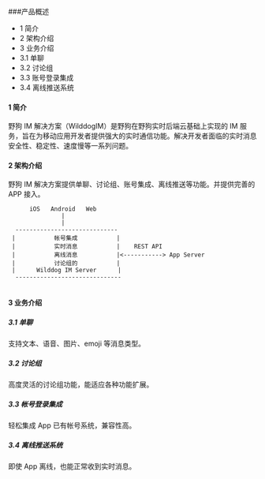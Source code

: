 ###产品概述

* 1 简介
* 2 架构介绍
* 3 业务介绍
 * 3.1 单聊
 * 3.2 讨论组
 * 3.3 账号登录集成
 * 3.4 离线推送系统

#### 1 简介

野狗 IM 解决方案（WilddogIM）是野狗在野狗实时后端云基础上实现的 IM 服务，旨在为移动应用开发者提供强大的实时通信功能。解决开发者面临的实时消息安全性、稳定性、速度慢等一系列问题。

#### 2 架构介绍
野狗 IM 解决方案提供单聊、讨论组、账号集成、离线推送等功能。并提供完善的 APP 接入。
```
      iOS   Android   Web
               |
               |
  ----------------------------- 
 |           帐号集成           |
 |           实时消息           |    REST API
 |           离线消息           |<-----------> App Server
 |           讨论组的           |
 |      Wilddog IM Server      |
  ------------------------------
 
```

#### 3 业务介绍
##### 3.1 单聊
支持文本、语音、图片、emoji 等消息类型。

##### 3.2 讨论组
高度灵活的讨论组功能，能适应各种功能扩展。

##### 3.3 帐号登录集成
轻松集成 App 已有帐号系统，兼容性高。

##### 3.4 离线推送系统
即使 App 离线，也能正常收到实时消息。